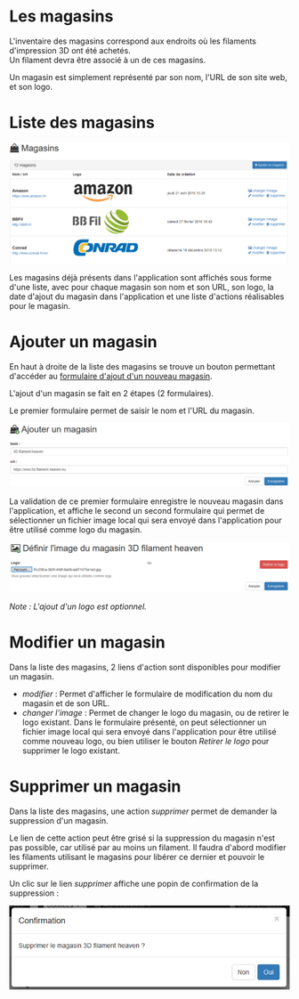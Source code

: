 # Les magasins

L'inventaire des magasins correspond aux endroits où les filaments d'impression 3D ont été achetés.  
Un filament devra être associé à un de ces magasins.

Un magasin est simplement représenté par son nom, l'URL de son site web, et son logo.

# Liste des magasins

![Liste des magasins](doc/fr/shops/shops.png "Exemple d'une liste de magasins dans l'application")

Les magasins déjà présents dans l'application sont affichés sous forme d'une liste, avec pour chaque magasin son nom et 
son URL, son logo, la date d'ajout du magasin dans l'application et une liste d'actions réalisables pour le magasin.

# Ajouter un magasin

En haut à droite de la liste des magasins se trouve un bouton permettant d'accéder au 
[formulaire d'ajout d'un nouveau magasin](/shop/add).

L'ajout d'un magasin se fait en 2 étapes (2 formulaires).

Le premier formulaire permet de saisir le nom et l'URL du magasin.

![Ajout d'un magasin](doc/fr/shops/add_shop.png "Exemple d'ajout d'un magasin dans l'application")

La validation de ce premier formulaire enregistre le nouveau magasin dans l'application, et affiche le second un second 
formulaire qui permet de sélectionner un fichier image local qui sera envoyé dans l'application pour être utilisé comme 
logo du magasin.

![Ajout d'un logo à un magasin](doc/fr/shops/add_shop_logo.png "Exemple d'ajout d'un logo à un magasin dans l'application")

_Note : L'ajout d'un logo est optionnel._ 

# Modifier un magasin

Dans la liste des magasins, 2 liens d'action sont disponibles pour modifier un magasin.

- _modifier_ : Permet d'afficher le formulaire de modification du nom du magasin et de son URL.
- _changer l'image_ : Permet de changer le logo du magasin, ou de retirer le logo existant. Dans le formulaire présenté, 
on peut sélectionner un fichier image local qui sera envoyé dans l'application pour être utilisé comme nouveau logo, ou 
bien utiliser le bouton _Retirer le logo_ pour supprimer le logo existant.

# Supprimer un magasin

Dans la liste des magasins, une action _supprimer_ permet de demander la suppression d'un magasin.

Le lien de cette action peut être grisé si la suppression du magasin n'est pas possible, car utilisé par au moins un 
filament. Il faudra d'abord modifier les filaments utilisant le magasins pour libérer ce dernier et pouvoir le supprimer.

Un clic sur le lien _supprimer_ affiche une popin de confirmation de la suppression :

![Confirmation de suppression d'un magasin](doc/fr/shops/delete_shop_confirmation.png "Popin de confirmation de suppression d'un magasin")
